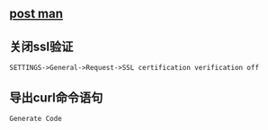 [post man](https://www.getpostman.com/)
--------------

## 关闭ssl验证

```
SETTINGS->General->Request->SSL certification verification off
```

## 导出curl命令语句

```
Generate Code
```

